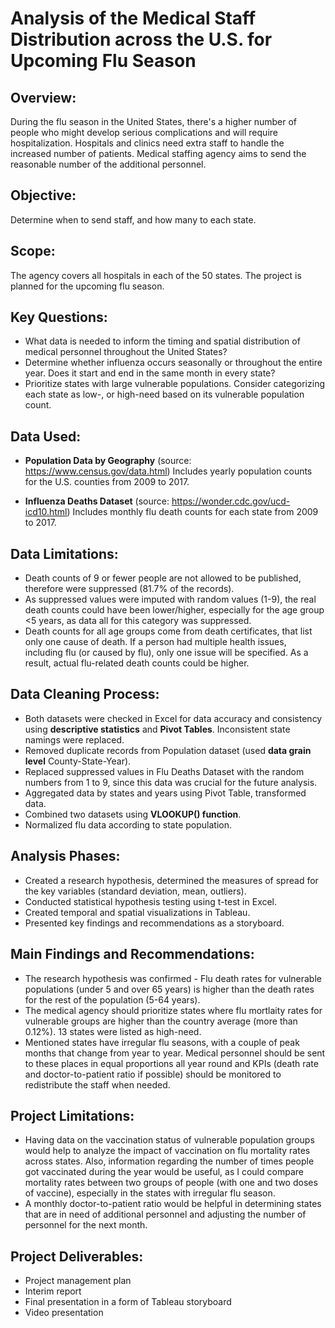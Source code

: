 # Analysis of the Medical Staff Distribution across the U.S. for Upcoming Flu Season

## Overview: 
During the flu season in the United States, there's a higher number of people who might develop serious complications and will require hospitalization. Hospitals and clinics need extra staff to handle the increased number of patients. Medical staffing agency aims to send the reasonable number of the additional personnel.

## Objective: 
Determine when to send staff, and how many to each state.

## Scope: 
The agency covers all hospitals in each of the 50 states. The project is planned for the upcoming flu season.

## Key Questions:
- What data is needed to inform the timing and spatial distribution of medical personnel throughout the United States?
- Determine whether influenza occurs seasonally or throughout the entire year. Does it start and end in the same month in every state?
- Prioritize states with large vulnerable populations. Consider categorizing each state as low-, or high-need based on its vulnerable population count.
  
## Data Used:
- **Population Data by Geography** (source: https://www.census.gov/data.html)
Includes yearly population counts for the U.S. counties from 2009 to 2017.

- **Influenza Deaths Dataset** (source: https://wonder.cdc.gov/ucd-icd10.html)
Includes monthly flu death counts for each state from 2009 to 2017.

## Data Limitations:
- Death counts of 9 or fewer people are not allowed to be published, therefore were suppressed (81.7% of the records).
- As suppressed values were imputed with random values (1-9), the real death counts could have been lower/higher, especially for the age group <5 years, as data all for this category was suppressed.
- Death counts for all age groups come from death certificates, that list only one cause of death. If a person had multiple health issues, including flu (or caused by flu), only one issue will be specified. As a result, actual flu-related death counts could be higher.

## Data Cleaning Process:
- Both datasets were checked in Excel for data accuracy and consistency using **descriptive statistics** and **Pivot Tables**. Inconsistent state namings were replaced.
- Removed duplicate records from Population dataset (used **data grain level** County-State-Year).
- Replaced suppressed values in Flu Deaths Dataset with the random numbers from 1 to 9, since this data was crucial for the future analysis.
- Aggregated data by states and years using Pivot Table, transformed data.
- Combined two datasets using **VLOOKUP() function**.
- Normalized flu data according to state population.

## Analysis Phases:
  - Created a research hypothesis, determined the measures of spread for the key variables (standard deviation, mean, outliers).
  - Conducted statistical hypothesis testing using t-test in Excel.
  - Created temporal and spatial visualizations in Tableau.
  - Presented key findings and recommendations as a storyboard.
 
## Main Findings and Recommendations:
- The research hypothesis was confirmed - Flu death rates for vulnerable populations (under 5 and over 65 years) is higher than the death rates for the rest of the population (5-64 years). 
- The medical agency should prioritize states where flu mortlaity rates for vulnerable groups are higher than the country average (more than 0.12%). 13 states were listed as high-need.
- Mentioned states have irregular flu seasons, with a couple of peak months that change from year to year. Medical personnel should be sent to these places in equal proportions all year round and KPIs (death rate and doctor-to-patient ratio if possible) should be monitored to redistribute the staff when needed.

## Project Limitations:
- Having data on the vaccination status of vulnerable population groups would help to analyze the impact of vaccination on flu mortality rates across states. Also, information regarding the number of times people got vaccinated during the year would be useful, as I could compare mortality rates between two groups of people (with one and two doses of vaccine), especially in the states with irregular flu season.
- A monthly doctor-to-patient ratio would be helpful in determining states that are in need of additional personnel and adjusting the number of personnel for the next month.

## Project Deliverables:
- Project management plan
- Interim report
- Final presentation in a form of Tableau storyboard
- Video presentation

